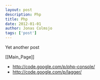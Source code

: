 ```yaml
---
layout: post
description: Php
title: Php
date: 2012-01-01
author: Jonas Colmsjo
tags: ['post']
---
```


Yet another post





[[Main_Page]]

* http://code.google.com/p/php-console/
* http://code.google.com/p/lagger/

